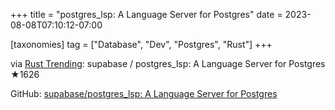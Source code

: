 +++
title = "postgres_lsp: A Language Server for Postgres"
date = 2023-08-08T07:10:12-07:00

[taxonomies]
tag = ["Database", "Dev", "Postgres", "Rust"]
+++

via [Rust Trending](https://botsin.space/@RustTrending/110854028737611775): supabase / postgres_lsp: A Language Server for Postgres ★1626

<!-- more -->

GitHub: [supabase/postgres_lsp: A Language Server for Postgres](https://github.com/supabase/postgres_lsp)
